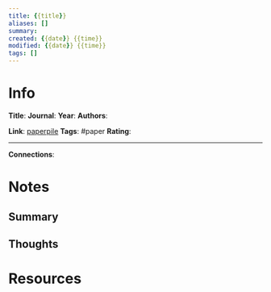 ```yaml
---
title: {{title}}
aliases: []
summary: 
created: {{date}} {{time}}
modified: {{date}} {{time}}
tags: []
---
```


# Info
**Title**: 
**Journal**: 
**Year**:
**Authors**:

**Link**: [paperpile]()
**Tags**: #paper
**Rating**:

---
**Connections**:



# Notes
## Summary


## Thoughts


# Resources
